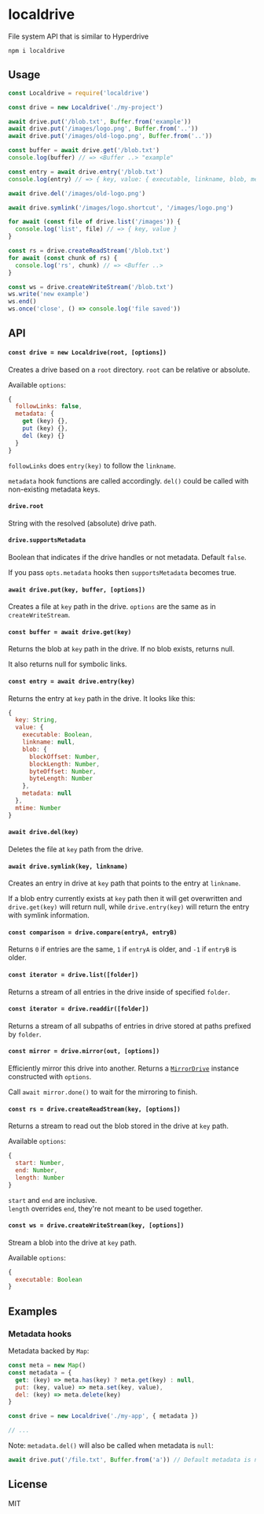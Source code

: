# localdrive

File system API that is similar to Hyperdrive

```
npm i localdrive
```

## Usage
```js
const Localdrive = require('localdrive')

const drive = new Localdrive('./my-project')

await drive.put('/blob.txt', Buffer.from('example'))
await drive.put('/images/logo.png', Buffer.from('..'))
await drive.put('/images/old-logo.png', Buffer.from('..'))

const buffer = await drive.get('/blob.txt')
console.log(buffer) // => <Buffer ..> "example"

const entry = await drive.entry('/blob.txt')
console.log(entry) // => { key, value: { executable, linkname, blob, metadata } }

await drive.del('/images/old-logo.png')

await drive.symlink('/images/logo.shortcut', '/images/logo.png')

for await (const file of drive.list('/images')) {
  console.log('list', file) // => { key, value }
}

const rs = drive.createReadStream('/blob.txt')
for await (const chunk of rs) {
  console.log('rs', chunk) // => <Buffer ..>
}

const ws = drive.createWriteStream('/blob.txt')
ws.write('new example')
ws.end()
ws.once('close', () => console.log('file saved'))
```

## API

#### `const drive = new Localdrive(root, [options])`

Creates a drive based on a `root` directory. `root` can be relative or absolute.

Available `options`:
```js
{
  followLinks: false,
  metadata: {
    get (key) {},
    put (key) {},
    del (key) {}
  }
}
```

`followLinks` does `entry(key)` to follow the `linkname`.

`metadata` hook functions are called accordingly. `del()` could be called with non-existing metadata keys.

#### `drive.root`

String with the resolved (absolute) drive path.

#### `drive.supportsMetadata`

Boolean that indicates if the drive handles or not metadata. Default `false`.

If you pass `opts.metadata` hooks then `supportsMetadata` becomes true.

#### `await drive.put(key, buffer, [options])`

Creates a file at `key` path in the drive. `options` are the same as in `createWriteStream`.

#### `const buffer = await drive.get(key)`

Returns the blob at `key` path in the drive. If no blob exists, returns null.

It also returns null for symbolic links.

#### `const entry = await drive.entry(key)`

Returns the entry at `key` path in the drive. It looks like this:
```js
{
  key: String,
  value: {
    executable: Boolean,
    linkname: null,
    blob: {
      blockOffset: Number,
      blockLength: Number,
      byteOffset: Number,
      byteLength: Number
    },
    metadata: null
  },
  mtime: Number
}
```

#### `await drive.del(key)`

Deletes the file at `key` path from the drive.

#### `await drive.symlink(key, linkname)`

Creates an entry in drive at `key` path that points to the entry at `linkname`.

If a blob entry currently exists at `key` path then it will get overwritten and `drive.get(key)` will return null, while `drive.entry(key)` will return the entry with symlink information.

#### `const comparison = drive.compare(entryA, entryB)`

Returns `0` if entries are the same, `1` if `entryA` is older, and `-1` if `entryB` is older.

#### `const iterator = drive.list([folder])`

Returns a stream of all entries in the drive inside of specified `folder`.

#### `const iterator = drive.readdir([folder])`

Returns a stream of all subpaths of entries in drive stored at paths prefixed by `folder`.

#### `const mirror = drive.mirror(out, [options])`

Efficiently mirror this drive into another. Returns a [`MirrorDrive`](https://github.com/holepunchto/mirror-drive#api) instance constructed with `options`.

Call `await mirror.done()` to wait for the mirroring to finish.

#### `const rs = drive.createReadStream(key, [options])`

Returns a stream to read out the blob stored in the drive at `key` path.

Available `options`:
```js
{
  start: Number,
  end: Number,
  length: Number
}
```

`start` and `end` are inclusive.\
`length` overrides `end`, they're not meant to be used together.

#### `const ws = drive.createWriteStream(key, [options])`

Stream a blob into the drive at `key` path.

Available `options`:
```js
{
  executable: Boolean
}
```

## Examples

### Metadata hooks
Metadata backed by `Map`:
```js
const meta = new Map()
const metadata = {
  get: (key) => meta.has(key) ? meta.get(key) : null,
  put: (key, value) => meta.set(key, value),
  del: (key) => meta.delete(key)
}

const drive = new Localdrive('./my-app', { metadata })

// ...
```

Note: `metadata.del()` will also be called when metadata is `null`:
```js
await drive.put('/file.txt', Buffer.from('a')) // Default metadata is null
```

## License
MIT
